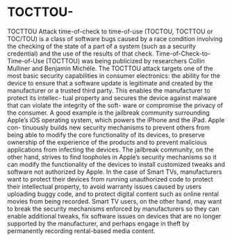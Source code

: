 # TOCTTOU-
TOCTTOU  Attack
time-of-check to time-of-use (TOCTOU, TOCTTOU or TOC/TOU) is a class of software bugs caused by a race condition involving the checking of the state of a part of a system (such as a security credential) and the use of the results of that check. 
Time-of-Check-to-Time-of-Use (TOCTTOU) was being publicized by researchers Collin Mulliner and Benjamin Michéle.
The TOCTTOU attack targets one of the most basic security capabilities in consumer electronics:
the ability for the device to ensure that a software update is legitimate and created by
the manufacturer or a trusted third party. This enables the manufacturer to protect its intellec-
tual property and secures the device against malware that can violate the integrity of the soft-
ware or compromise the privacy of the consumer. A good example is the jailbreak community
surrounding Apple’s iOS operating system, which powers the iPhone and the iPad. Apple con-
tinuously builds new security mechanisms to prevent others from being able to modify the
core functionality of its devices, to preserve ownership of the experience of the products and to
prevent malicious applications from infecting the devices. The jailbreak community, on the
other hand, strives to find loopholes in Apple’s security mechanisms so it can modify the
functionality of the devices to install customized tweaks and software not authorized by Apple.
In the case of Smart TVs, manufacturers want to protect their devices from running unauthorized code to protect their intellectual property, to avoid warranty issues caused by users
uploading buggy code, and to protect digital content such as online rental movies from being
recorded. Smart TV users, on the other hand, may want to break the security mechanisms
enforced by manufacturers so they can enable additional tweaks, fix software issues on devices
that are no longer supported by the manufacturer, and perhaps engage in theft by permanently recording rental-based media content.

